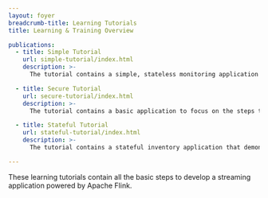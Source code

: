 ```yaml
---
layout: foyer
breadcrumb-title: Learning Tutorials
title: Learning & Training Overview

publications:
  - title: Simple Tutorial
    url: simple-tutorial/index.html
    description: >-
      The tutorial contains a simple, stateless monitoring application that can be used for practicing the basic steps to build and run a Flink application with logging solutions.

  - title: Secure Tutorial
    url: secure-tutorial/index.html
    description: >-
      The tutorial contains a basic application to focus on the steps to achieve security for a Flink application.

  - title: Stateful Tutorial
    url: stateful-tutorial/index.html
    description: >-
      The tutorial contains a stateful inventory application that demonstrates how to design and deploy an application using stateful operators and sophisticated windowing.

---
```


These learning tutorials contain all the basic steps to develop a streaming application powered by Apache Flink.
